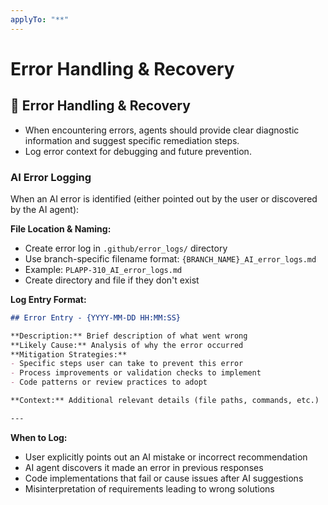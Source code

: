 ```yaml
---
applyTo: "**"
---
```


# Error Handling & Recovery

## 🚨 Error Handling & Recovery

- When encountering errors, agents should provide clear diagnostic information and suggest specific remediation steps.
- Log error context for debugging and future prevention.

### AI Error Logging
When an AI error is identified (either pointed out by the user or discovered by the AI agent):

**File Location & Naming:**
- Create error log in `.github/error_logs/` directory
- Use branch-specific filename format: `{BRANCH_NAME}_AI_error_logs.md`
- Example: `PLAPP-310_AI_error_logs.md`
- Create directory and file if they don't exist

**Log Entry Format:**
```markdown
## Error Entry - {YYYY-MM-DD HH:MM:SS}

**Description:** Brief description of what went wrong
**Likely Cause:** Analysis of why the error occurred
**Mitigation Strategies:** 
- Specific steps user can take to prevent this error
- Process improvements or validation checks to implement
- Code patterns or review practices to adopt

**Context:** Additional relevant details (file paths, commands, etc.)

---
```

**When to Log:**
- User explicitly points out an AI mistake or incorrect recommendation
- AI agent discovers it made an error in previous responses
- Code implementations that fail or cause issues after AI suggestions
- Misinterpretation of requirements leading to wrong solutions
